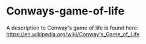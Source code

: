 # Conways-game-of-life
A description to Conway's game of life is found here:
https://en.wikipedia.org/wiki/Conway's_Game_of_Life
